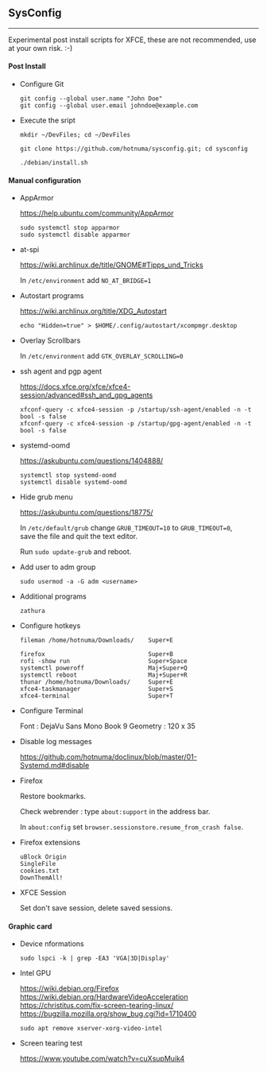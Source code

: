 <link href="style.css" rel="stylesheet"></link>

## SysConfig

---

Experimental post install scripts for XFCE, these are not recommended, use at your own risk. :-)


#### Post Install

* Configure Git
    
    ```
    git config --global user.name "John Doe"
    git config --global user.email johndoe@example.com
    ```

* Execute the sript

    `mkdir ~/DevFiles; cd ~/DevFiles`
    
    `git clone https://github.com/hotnuma/sysconfig.git; cd sysconfig`
    
    `./debian/install.sh`


#### <a name="disable"></a> Manual configuration

* AppArmor
    
    https://help.ubuntu.com/community/AppArmor  
    
    ```
    sudo systemctl stop apparmor
    sudo systemctl disable apparmor
    ```

* at-spi
    
    https://wiki.archlinux.de/title/GNOME#Tipps_und_Tricks  
    
    In `/etc/environment` add `NO_AT_BRIDGE=1`

* Autostart programs
    
    https://wiki.archlinux.org/title/XDG_Autostart  

    `echo "Hidden=true" > $HOME/.config/autostart/xcompmgr.desktop`

* Overlay Scrollbars
    
    In `/etc/environment` add `GTK_OVERLAY_SCROLLING=0`

* ssh agent and pgp agent
    
    https://docs.xfce.org/xfce/xfce4-session/advanced#ssh_and_gpg_agents  
    
    ```
    xfconf-query -c xfce4-session -p /startup/ssh-agent/enabled -n -t bool -s false
    xfconf-query -c xfce4-session -p /startup/gpg-agent/enabled -n -t bool -s false
    ```

* systemd-oomd
    
    https://askubuntu.com/questions/1404888/  
    
    ```
    systemctl stop systemd-oomd
    systemctl disable systemd-oomd
    ```

* Hide grub menu

    https://askubuntu.com/questions/18775/  

    In `/etc/default/grub` change `GRUB_TIMEOUT=10` to `GRUB_TIMEOUT=0`,  
    save the file and quit the text editor.
    
    Run `sudo update-grub` and reboot.  

* Add user to adm group
    
    `sudo usermod -a -G adm <username>`

* Additional programs

    `zathura`

* Configure hotkeys

    ```
    fileman /home/hotnuma/Downloads/    Super+E
    
    firefox                             Super+B
    rofi -show run                      Super+Space
    systemctl poweroff                  Maj+Super+Q
    systemctl reboot                    Maj+Super+R
    thunar /home/hotnuma/Downloads/     Super+E
    xfce4-taskmanager                   Super+S
    xfce4-terminal                      Super+T
    ```

* Configure Terminal
    
    Font : DejaVu Sans Mono Book 9
    Geometry : 120 x 35
    
* Disable log messages

    https://github.com/hotnuma/doclinux/blob/master/01-Systemd.md#disable  

* Firefox
    
    Restore bookmarks.
    
    Check webrender : type `about:support` in the address bar.

    In `about:config` set `browser.sessionstore.resume_from_crash false`.

* Firefox extensions

    ```
    uBlock Origin
    SingleFile
    cookies.txt
    DownThemAll!
    ```

* XFCE Session
    
    Set don't save session, delete saved sessions.


#### Graphic card

* Device nformations
    
    `sudo lspci -k | grep -EA3 'VGA|3D|Display'`

* Intel GPU
    
    https://wiki.debian.org/Firefox  
    https://wiki.debian.org/HardwareVideoAcceleration  
    https://christitus.com/fix-screen-tearing-linux/  
    https://bugzilla.mozilla.org/show_bug.cgi?id=1710400  
    
    `sudo apt remove xserver-xorg-video-intel`

* Screen tearing test

    https://www.youtube.com/watch?v=cuXsupMuik4  


